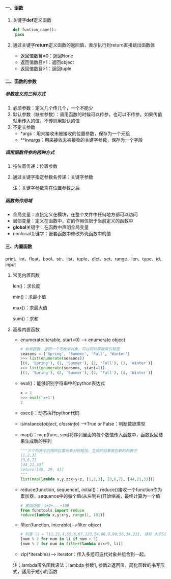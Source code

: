 #### 一、函数

1. 关键字**def**定义函数

   ```python
   def funtion_name():
   	pass
   ```

2. 通过关键字**return**定义函数的返回值，表示执行到return直接跳出函数体

   - 返回值数目=0：返回None
   - 返回值数目=1：返回object
   - 返回值数目>1：返回tuple

#### 二、函数的参数

##### 参数定义的三种方式

1. 必须参数：定义几个传几个，一个不能少
2. 默认参数（缺省参数）：调用函数的时候可以传参，也可以不传参。如果传值就用传入的值，不传则用默认的值
3. 不定长参数
   - *args：用来接收未被接收的位置参数，保存为一个元组
   - **kwargs：用来接收未被接收的关键字参数，保存为一个字段

##### 调用函数传参的两种方式

1. 按位置传递：位置参数

2. 通过关键字指定参数名传递：关键字参数

   注：关键字参数需在位置参数之后

##### 函数的作用域

- 全局变量：直接定义在模块，在整个文件中任何地方都可以访问
- 局部变量：定义在函数中，它的作用仅限于当前定义的函数中
- **global**关键字：在函数中声明全局变量
- nonlocal关键字：嵌套函数中修改外壳函数中的值

#### 三、内置函数

print、int、float、bool、str、list、tuple、dict、set、range、len、type、id、input

1. 常见内置函数

   len()：求长度

   min()：求最小值

   max()：求最大值

   sum()：求和

2. 高级内置函数

   - enumerate(iterable, start=0) -->  enumerate object

     ```python
     # 枚举函数，返回一个可枚举对象，可以同时获取索引和值
     seasons = ['Spring', 'Summer', 'Fall', 'Winter']
     >>> list(enumerate(seasons))
     [(0, 'Spring'), (1, 'Summer'), (2, 'Fall'), (3, 'Winter')]
     >>> list(enumerate(seasons, start=1))
     [(1, 'Spring'), (2, 'Summer'), (3, 'Fall'), (4, 'Winter')]
     ```

   - eval()：能够识别字符串中的python表达式

     ```python
     x = 1
     >>> eval('x+1')
     2
     ```

   - exec()：动态执行python代码

   - isinstance(*object*, *classinfo*) -->True or False：判断数据类型

   - map()：map(func, seq)将序列里面的每个数值传入函数中，函数返回结果生成新的序列

     ```python
     """三个列表中的相同位置元素分别相加，生成的结果放在新的列表中
     [1,2,3]
     [3,6,7]
     [44,21,33]
     return:[48, 29, 43]
     """
     list(map(lambda x,y,z:x+y+z, [1,2,3], [3,6,7], [44,21,33]))
     ```

   - reduce(function, sequence[, initial])：reduce()接收一个function作为累加器，sequence中的每个值(从左到右)开始缩减，最终计算为一个值

     ```python
     # 累加功能：1+2+...+100
     from functools import reduce
     reduce(lambda x,y:x+y, range(1, 101))
     ```

   - filter(function, interable)-->filter object

     ```python
     # 列表 li = [11,21,4,55,6,67,123,54,66,9,90,56,34,22], 请将 大于5的数据过滤出来，然后除以2取余数，结果放到新的列表中
     [num % 2 for num in li if num > 5]
     [num % 2 for num in filter(lambda x:x>5, li)]
     ```

   - zip(*iterables)-->  iterator：传入多组可迭代对象并组合到一起。

   注：lambda匿名函数语法：lambda 参数1, 参数2:返回值，简化函数的书写形式，适用于短小的函数